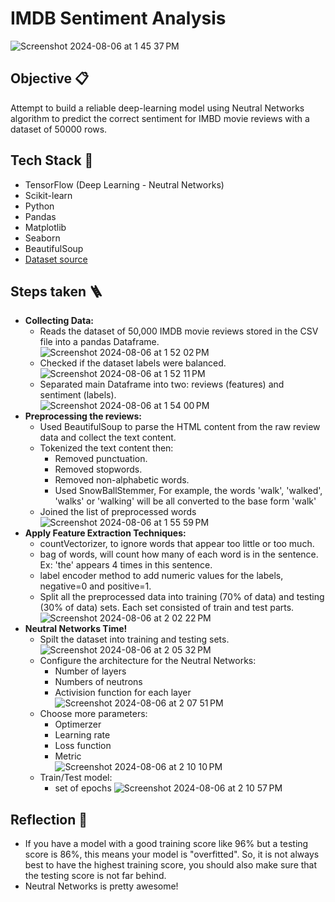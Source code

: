# IMDB Sentiment Analysis

![Screenshot 2024-08-06 at 1 45 37 PM](https://github.com/user-attachments/assets/a5619649-f130-4bba-86dd-6df84f5c5709)

## Objective 📋
Attempt to build a reliable deep-learning model using Neutral Networks algorithm to predict the correct sentiment for IMBD movie reviews with a dataset of 50000 rows.

## Tech Stack 🧰
- TensorFlow (Deep Learning - Neutral Networks)
- Scikit-learn
- Python
- Pandas
- Matplotlib
- Seaborn
- BeautifulSoup
- [Dataset source](https://ai.stanford.edu/~amaas/data/sentiment/)

## Steps taken 🪜
- **Collecting Data:**
    * Reads the dataset of 50,000 IMDB movie reviews stored in the CSV file into a pandas Dataframe.<br/>
      ![Screenshot 2024-08-06 at 1 52 02 PM](https://github.com/user-attachments/assets/da1fadb5-96c3-4359-996e-f185bce69b01)
    * Checked if the dataset labels were balanced.<br/>
      ![Screenshot 2024-08-06 at 1 52 11 PM](https://github.com/user-attachments/assets/46c74891-0370-4336-b09d-8dc5ac5c587a)
    * Separated main Dataframe into two: reviews (features) and sentiment (labels).<br/>
      ![Screenshot 2024-08-06 at 1 54 00 PM](https://github.com/user-attachments/assets/cd4c122f-a6b5-4458-9518-6f44a2375b95)
- **Preprocessing the reviews:** 
   * Used BeautifulSoup to parse the HTML content from the raw review data and collect the text content.
   * Tokenized the text content then:
      * Removed punctuation.
      * Removed stopwords.
      * Removed non-alphabetic words.
      * Used SnowBallStemmer, For example, the words 'walk', 'walked', 'walks' or 'walking' will be all converted to the base form 'walk'
   * Joined the list of preprocessed words<br/>
      ![Screenshot 2024-08-06 at 1 55 59 PM](https://github.com/user-attachments/assets/50e14e9b-c202-40b1-b86f-d1e4437be6b3)
- **Apply Feature Extraction Techniques:**
   * countVectorizer, to ignore words that appear too little or too much.
   * bag of words, will count how many of each word is in the sentence. Ex: 'the' appears 4 times in this sentence.
   * label encoder method to add numeric values for the labels, negative=0 and positive=1.
   * Split all the preprocessed data into training (70% of data) and testing (30% of data) sets. Each set consisted of train and test parts.<br/>
   ![Screenshot 2024-08-06 at 2 02 22 PM](https://github.com/user-attachments/assets/c5fc492b-e0e3-4cdc-ae35-5a62dc0f08b5)
- **Neutral Networks Time!**
   * Spilt the dataset into training and testing sets.
     ![Screenshot 2024-08-06 at 2 05 32 PM](https://github.com/user-attachments/assets/4cabfa2e-9a67-4a33-b5a4-eafd26118acd)
   * Configure the architecture for the Neutral Networks:
      * Number of layers
      * Numbers of neutrons
      * Activision function for each layer<br/>
        ![Screenshot 2024-08-06 at 2 07 51 PM](https://github.com/user-attachments/assets/7e62660e-27c7-409b-95e2-3401a9be8fae)
   * Choose more parameters:
      * Optimerzer
      * Learning rate
      * Loss function
      * Metric<br/>
        ![Screenshot 2024-08-06 at 2 10 10 PM](https://github.com/user-attachments/assets/d29050c3-8621-4b64-8f0f-87cbd24108ab)
   * Train/Test model:
      * set of epochs
        ![Screenshot 2024-08-06 at 2 10 57 PM](https://github.com/user-attachments/assets/f3a6f352-ece5-4e98-9050-977dedf8d9ab)
        
## Reflection 🤔
- If you have a model with a good training score like 96% but a testing score is 86%, this means your model is "overfitted". So, it is not always best to have the highest training score, you should also make sure that the testing score is not far behind.
- Neutral Networks is pretty awesome!


